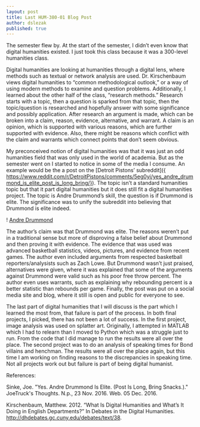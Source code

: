 ```yaml
---
layout: post
title: Last HUM-380-01 Blog Post
author: dslezak
published: true
---
```

 
 The semester flew by. At the start of the semester, I didn’t even know that digital humanities existed. I just took this class because it was a 300-level humanities class.

  Digital humanities are looking at humanities through a digital lens, where methods such as textual or network analysis are used. Dr. Kirschenbaum views digital humanities to “common methodological outlook,” or a way of using modern methods to examine and question problems. Additionally, I learned about the other half of the class, “research methods.” Research starts with a topic, then a question is sparked from that topic, then the topic/question is researched and hopefully answer with some significance and possibly application. After research an argument is made, which can be broken into a claim, reason, evidence, alternative, and warrant. A claim is an opinion, which is supported with various reasons, which are further supported with evidence. Also, there might be reasons which conflict with the claim and warrants which connect points that don’t seem obvious.

  My preconceived notion of digital humanities was that it was just an odd humanities field that was only used in the world of academia. But as the semester went on I started to notice in some of the media I consume. An example would be the a post on the [Detroit Pistons’ subreddit]({ https://www.reddit.com/r/DetroitPistons/comments/5eg0yi/yes_andre_drummond_is_elite_post_is_long_bring/}). The topic isn’t a standard humanities topic but that it part digital humanities but it does still fit a digital humanities project. The topic is Andre Drummond’s skill, the question is if Drummond is elite. The significance was to unify the subreddit into believing that Drummond is elite indeed.

! [Andre Drummond]( http://www.basketballinsiders.com/wp-content/uploads/2015/10/andre_drummond_pistons_2015_1_USAT.jpg)

  The author’s claim was that Drummond was elite. The reasons weren’t put in a traditional sense but more of disproving a false belief about Drummond and then proving it with evidence. The evidence that was used was advanced basketball statistics, videos, pictures, and evidence from recent games. The author even included arguments from respected basketball reporters/analysists such as Zach Lowe. But Drummond wasn’t just praised, alternatives were given, where it was explained that some of the arguments against Drummond were valid such as his poor free throw percent. The author even uses warrants, such as explaining why rebounding percent is a better statistic than rebounds per game. Finally, the post was put on a social media site and blog, where it still is open and public for everyone to see.

  The last part of digital humanities that I will discuss is the part which I learned the most from, that failure is part of the process. In both final projects, I picked, there has not been a lot of success. In the first project, image analysis was used on splatter art. Originally, I attempted in MATLAB which I had to relearn than I moved to Python which was a struggle just to run. From the code that I did manage to run the results were all over the place. The second project was to do an analysis of speaking times for Bond villains and henchman. The results were all over the place again, but this time I am working on finding reasons to the discrepancies in speaking time. Not all projects work out but failure is part of being digital humanist. 

References:

Sinke, Joe. "Yes. Andre Drummond Is Elite. (Post Is Long, Bring Snacks.)." JoeTruck's Thoughts. N.p., 23 Nov. 2016. Web. 05 Dec. 2016.
 
Kirschenbaum, Matthew. 2012. “What Is Digital Humanities and What’s It Doing in English Departments?” In Debates in the Digital Humanities. http://dhdebates.gc.cuny.edu/debates/text/38.
